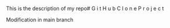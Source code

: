 This is the description of my repo#   G i t H u b C l o n e P r o j e c t  Modification in main branch